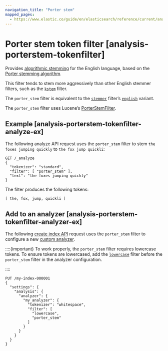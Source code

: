 ```yaml
---
navigation_title: "Porter stem"
mapped_pages:
  - https://www.elastic.co/guide/en/elasticsearch/reference/current/analysis-porterstem-tokenfilter.html
---
```


# Porter stem token filter [analysis-porterstem-tokenfilter]


Provides [algorithmic stemming](docs-content://manage-data/data-store/text-analysis/stemming.md#algorithmic-stemmers) for the English language, based on the [Porter stemming algorithm](https://snowballstem.org/algorithms/porter/stemmer.md).

This filter tends to stem more aggressively than other English stemmer filters, such as the [`kstem`](/reference/text-analysis/analysis-kstem-tokenfilter.md) filter.

The `porter_stem` filter is equivalent to the [`stemmer`](/reference/text-analysis/analysis-stemmer-tokenfilter.md) filter’s [`english`](/reference/text-analysis/analysis-stemmer-tokenfilter.md#analysis-stemmer-tokenfilter-language-parm) variant.

The `porter_stem` filter uses Lucene’s [PorterStemFilter](https://lucene.apache.org/core/10_0_0/analysis/common/org/apache/lucene/analysis/en/PorterStemFilter.md).

## Example [analysis-porterstem-tokenfilter-analyze-ex]

The following analyze API request uses the `porter_stem` filter to stem `the foxes jumping quickly` to `the fox jump quickli`:

```console
GET /_analyze
{
  "tokenizer": "standard",
  "filter": [ "porter_stem" ],
  "text": "the foxes jumping quickly"
}
```

The filter produces the following tokens:

```text
[ the, fox, jump, quickli ]
```


## Add to an analyzer [analysis-porterstem-tokenfilter-analyzer-ex]

The following [create index API](https://www.elastic.co/docs/api/doc/elasticsearch/operation/operation-indices-create) request uses the `porter_stem` filter to configure a new [custom analyzer](docs-content://manage-data/data-store/text-analysis/create-custom-analyzer.md).

::::{important}
To work properly, the `porter_stem` filter requires lowercase tokens. To ensure tokens are lowercased, add the [`lowercase`](/reference/text-analysis/analysis-lowercase-tokenfilter.md) filter before the `porter_stem` filter in the analyzer configuration.

::::


```console
PUT /my-index-000001
{
  "settings": {
    "analysis": {
      "analyzer": {
        "my_analyzer": {
          "tokenizer": "whitespace",
          "filter": [
            "lowercase",
            "porter_stem"
          ]
        }
      }
    }
  }
}
```


